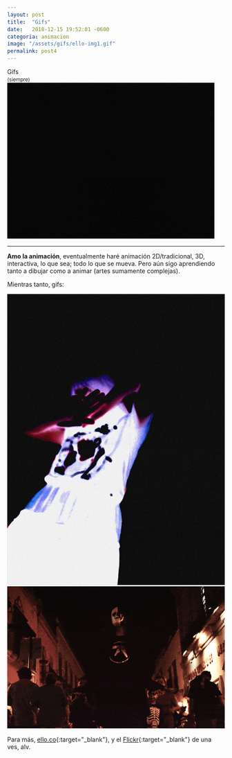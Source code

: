 ```yaml
---
layout: post
title:  "Gifs"
date:   2018-12-15 19:52:01 -0600
categoria: animacion
image: "/assets/gifs/ello-img1.gif"
permalink: post4
---
```

<div class="pb-3">
<div class="display-4 fuente-josefin font-weight-bold color-post-titulo">Gifs</div> <small class="text-dark">(siempre)</small>
</div>

<div class="pb-4">
<img class="img-fluid" src="/assets/posts/ello/ello.gif">
</div>

<hr>

<div class="pt-1 fuente-opensans color-lectura posts" markdown="1">

**<span class="h3">A</span>mo la animación**, eventualmente haré animación 2D/tradicional, 3D, interactiva, lo que sea; todo lo que se mueva. Pero aún sigo aprendiendo tanto a dibujar como a animar (artes sumamente complejas).

Mientras tanto, gifs:

<img class="img-fluid" src="/assets/posts/ello/ello-img2.gif">

<img class="img-fluid" src="/assets/posts/ello/ello-img3.gif">

Para más, [ello.co](https://ello.co/animanoir){:target="_blank"}, y el [Flickr](https://www.flickr.com/photos/animanoir/){:target="_blank"} de una ves, alv.




</div>